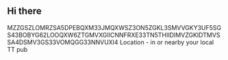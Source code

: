 ## Hi there
MZZGSZLOMRZSA5DPEBQXM33JMQXWSZ3ON5ZGKL3SMVVGKY3UF5SGS43BOBYG62LOOQXW6ZTGMVXGIICNNFRXE33TN5THIIDIMVZGKIDTMVSSA4DSMV3GS33VOMQGG33NNVUXI4
Location - in or nearby your local TT pub
